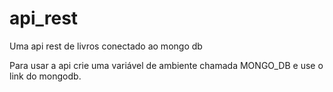 # api_rest
Uma api rest de livros conectado ao mongo db

Para usar a api crie uma variável de ambiente chamada MONGO_DB e use o link do mongodb.
